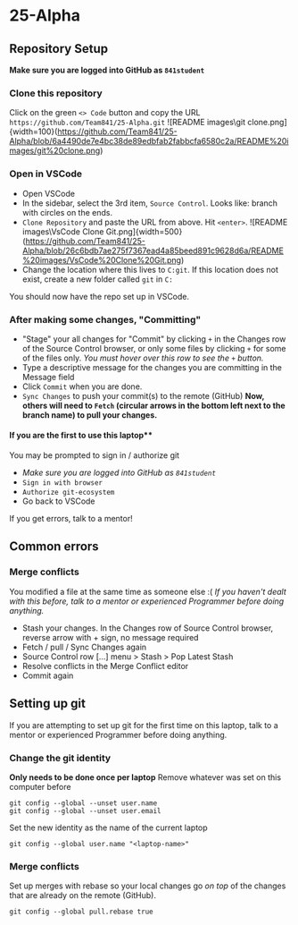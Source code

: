 # 25-Alpha

## Repository Setup
**Make sure you are logged into GitHub as `841student`**

### Clone this repository
Click on the green `<> Code` button and copy the URL `https://github.com/Team841/25-Alpha.git`
![README images\git clone.png]{width=100}(https://github.com/Team841/25-Alpha/blob/6a4490de7e4bc38de89edbfab2fabbcfa6580c2a/README%20images/git%20clone.png)

### Open in VSCode
* Open VSCode
* In the sidebar, select the 3rd item, `Source Control`. Looks like: branch with circles on the ends.
* `Clone Repository` and paste the URL from above. Hit `<enter>`.
![README images\VsCode Clone Git.png]{width=500}(https://github.com/Team841/25-Alpha/blob/26c6bdb7ae275f7367ead4a85beed891c9628d6a/README%20images/VsCode%20Clone%20Git.png)
* Change the location where this lives to `C:git`. If this location does not exist, create a new folder called `git` in `C:`

You should now have the repo set up in VSCode.

### After making some changes, "Committing"
* "Stage" your all changes for "Commit" by clicking `+` in the Changes row of the Source Control browser, or only some files by clicking `+` for some of the files only. *You must hover over this row to see the `+` button.*
* Type a descriptive message for the changes you are committing in the Message field
* Click `Commit` when you are done.
* `Sync Changes` to push your commit(s) to the remote (GitHub)
**Now, others will need to `Fetch` (circular arrows in the bottom left next to the branch name) to pull your changes.**

#### If you are the first to use this laptop**
You may be prompted to sign in / authorize git
* *Make sure you are logged into GitHub as `841student`*
* `Sign in with browser`
* `Authorize git-ecosystem`
* Go back to VSCode

If you get errors, talk to a mentor!

## Common errors
### Merge conflicts
You modified a file at the same time as someone else :(
*If you haven't dealt with this before, talk to a mentor or experienced Programmer before doing anything.*
* Stash your changes. In the Changes row of Source Control browser, reverse arrow with + sign, no message required
* Fetch / pull / Sync Changes again
* Source Control row [...] menu > Stash > Pop Latest Stash
* Resolve conflicts in the Merge Conflict editor
* Commit again

## Setting up git
If you are attempting to set up git for the first time on this laptop, talk to a mentor or experienced Programmer before doing anything.

### Change the git identity
**Only needs to be done once per laptop**
Remove whatever was set on this computer before
```
git config --global --unset user.name
git config --global --unset user.email
```

Set the new identity as the name of the current laptop
```
git config --global user.name "<laptop-name>"
```

### Merge conflicts
Set up merges with rebase so your local changes go *on top* of the changes that are already on the remote (GitHub).
```
git config --global pull.rebase true
```